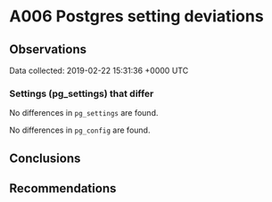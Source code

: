 # A006 Postgres setting deviations #

## Observations ##
Data collected: 2019-02-22 15:31:36 +0000 UTC  

### Settings (pg_settings) that differ ###

No differences in `pg_settings` are found.


No differences in `pg_config` are found.



## Conclusions ##


## Recommendations ##

